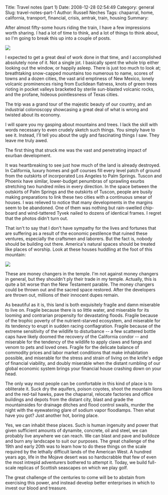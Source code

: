 Title: Travel notes (part 1)
Date: 2008-12-28 02:54:49
Category: general
Slug: travel-notes-part-1
Author: Russell Neches
Tags: chaparral, home, california, transport, financial, crisis, amtrak, train, housing
Summary: 


After almost fifty-some hours riding the train, I have a few impressions
worth sharing. I had a lot of time to think, and a lot of things to
think about, so I'm going to break this up into a couple of posts.

![](http://vort.org/media/images/leaving_la_on_train.jpg)

I expected to get a great deal of work done in that time, and I
accomplished absolutely none of it. Not a single jot. I basically spent
the whole trip either looking out the window, or happily asleep. There
is just too much to look at; breathtaking snow-capped mountains too
numerous to name, scores of towns and a dozen cities, the vast arid
emptiness of New Mexico, lonely volcanic prominences rising from
Euclidean flatness, knots of green trees rioting in pocket valleys
bracketed by sterile sun-blasted volcanic rocks, and the profane,
hideous pointlessness of Texas cities.

The trip was a grand tour of the majestic beauty of our country, and an
industrial colonoscopy showcasing a great deal of what is wrong and
twisted about its economy.

I will spare you my gasping about mountains and trees. I lack the skill
with words necessary to even crudely sketch such things. You simply have
to see it. Instead, I'll tell you about the ugly and fascinating things
I saw. They leave me truly awed.

The first thing that struck me was the vast and penetrating impact of
exurban development.

It was heartbreaking to see just how much of the land is already
destroyed. In California, luxury homes and golf courses fill every level
patch of ground from the outskirts of incorporated Los Angeles to Palm
Springs. Tuscon and Phoenix have similar, lower-budget penumbras of
sprawling exurbs stretching two hundred miles in every direction. In the
space between the outskirts of Palm Springs and the outskirts of Tuscon,
people are busily making preparations to link these two cities with a
continuous smear of houses. I was relieved to notice that many
developments in the margins seem to be abandoned. One of them was
nothing but rain-swelled chip-board and wind-tattered Tyvek nailed to
dozens of identical frames. I regret that the photos didn't turn out.

That isn't to say that I don't have sympathy for the lives and fortunes
that are suffering as a result of the economic pestilence that ruined
these ventures, especially the craftsmen and laborers. But the fact is,
nobody should be building out there. America's natural spaces should be
treated like places of worship. Look at these houses huddling at the
foot of this mountain:

![](http://vort.org/media/images/embarrassed_houses.jpg)

These are money changers in the temple. I'm not against money changers
in general, but they shouldn't ply their trade in my temple. Actually,
this is quite a bit worse than the New Testament parable. The money
changers could be thrown out and the sacred space restored. After the
developers are thrown out, millions of their innocent dupes remain.

As beautiful as it is, this land is both exquisitely fragile and damn
miserable to live on. Fragile because there is so little water, and
miserable for its looming and contrarian propensity for devastating
floods. Fragile because of the trophic poverty of the nutrient-starved
ecosystem, and miserable for its tendency to erupt in sudden racing
conflagration. Fragile because of the extreme sensitivity of the
wildlife to disturbance -- a few scattered bottle caps have likely
doomed the recovery of the California condor -- and miserable for the
tendency of the wildlife to apply claws and fangs and venom to pets and
loved ones. Fragile for the delicate balance of commodity prices and
labor market conditions that make inhabitation possible, and miserable
for the stress and strain of living on the knife's edge of financial
viability, and doubly miserable when the distant rumbling of our global
economic system brings your financial house crashing down on your head.

The only way most people can be comfortable in this kind of place is to
obliterate it. Suck dry the aquifers, poison coyotes, shoot the mountain
lions and the red-tail hawks, pave the chaparral, relocate factories and
office buildings and depots from the distant city, blast and grade the
mountainsides for drainage ditches and flood control swails, murder the
night with the eyewatering glare of sodium vapor floodlamps. Then what
have you got? Just another hot, boring place.

Yes, we can inhabit these places. Such is human ingenuity and power that
given sufficient amounts of dynamite, concrete, oil and steel, we can
probably live anywhere we can reach. We can blast and pave and bulldoze
and burn any landscape to suit our purposes. The great challenge of the
19th and early 20th was to learn how to do these things on the scale
required by the lethally difficult lands of the American West. A hundred
years ago, life in the Mojave desert was so hardscrabble that few of
even the most intrepid adventurers bothered to attempt it. Today, we
build full-scale replicas of Scottish seascapes on which we play golf.

The great challenge of the centuries to come will be to abstain from
exercising this power, and instead develop better enterprises in which
to invest our blood and treasure.

